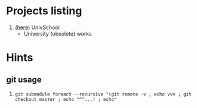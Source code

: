 # Projects listing
1. [(here)](https://github.com/UnivSchool) UnivSchool
   + University (obsolete) works

# Hints
## git usage
1. `git submodule foreach --recursive "(git remote -v ; echo vvv ; git checkout master ; echo ^^^...) ; echo"`
